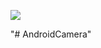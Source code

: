 [![](https://jitpack.io/v/hendi-evolution/AndroidCamera.svg)](https://jitpack.io/#hendi-evolution/AndroidCamera)

"# AndroidCamera" 
